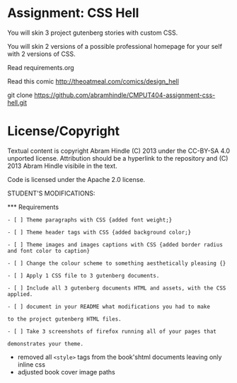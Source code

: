 # Assignment: CSS Hell

You will skin 3 project gutenberg stories with custom CSS.

You will skin 2 versions of a possible professional homepage for your
self with 2 versions of CSS.

Read requirements.org

Read this comic http://theoatmeal.com/comics/design_hell

git clone https://github.com/abramhindle/CMPUT404-assignment-css-hell.git

# License/Copyright

Textual content is copyright Abram Hindle (C) 2013 under the CC-BY-SA
4.0 unported license. Attribution should be a hyperlink to the
repository and (C) 2013 Abram Hindle visibile in the text.

Code is licensed under the Apache 2.0 license.

STUDENT'S MODIFICATIONS:

\*\*\* Requirements

    - [ ] Theme paragraphs with CSS {added font weight;}

    - [ ] Theme header tags with CSS {added background color;}

    - [ ] Theme images and images captions with CSS {added border radius and font color to caption}

    - [ ] Change the colour scheme to something aesthetically pleasing {}

    - [ ] Apply 1 CSS file to 3 gutenberg documents.

    - [ ] Include all 3 gutenberg documents HTML and assets, with the CSS applied.

    - [ ] document in your README what modifications you had to make

    to the project gutenberg HTML files.

    - [ ] Take 3 screenshots of firefox running all of your pages that

    demonstrates your theme.

- removed all `<style>` tags from the book'shtml documents leaving only inline css
- adjusted book cover image paths
